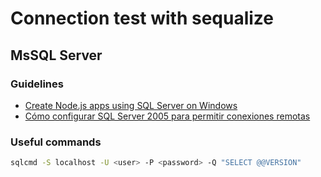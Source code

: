 # Connection test with sequalize

## MsSQL Server

### Guidelines
* [Create Node.js apps using SQL Server on Windows](https://www.microsoft.com/en-us/sql-server/developer-get-started/node/windows/)
* [Cómo configurar SQL Server 2005 para permitir conexiones remotas](https://support.microsoft.com/es-mx/help/914277/how-to-configure-sql-server-2005-to-allow-remote-connections)

### Useful commands

``` bash
sqlcmd -S localhost -U <user> -P <password> -Q "SELECT @@VERSION"
```